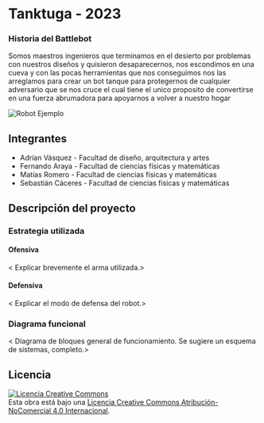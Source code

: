 # Tanktuga - 2023

### Historia del Battlebot
Somos maestros ingenieros que terminamos en el desierto por problemas con nuestros diseños y quisieron desaparecernos, nos escondimos en una cueva y con las pocas herramientas que nos conseguimos nos las arreglamos para crear un bot tanque para protegernos de cualquier adversario que se nos cruce el cual tiene el unico proposito de convertirse en una fuerza abrumadora para apoyarnos a volver a nuestro hogar
  
![Robot Ejemplo](/multimedia/robot_ejemplo.png)

## Integrantes
- Adrían Vásquez - Facultad de diseño, arquitectura y artes
- Fernando Araya - Facultad de ciencias físicas y matemáticas
- Matías Romero - Facultad de ciencias físicas y matemáticas
- Sebastián Cáceres - Facultad de ciencias físicas y matemáticas


## Descripción del proyecto
  
### Estrategia utilizada
  
#### Ofensiva
< Explicar brevemente el arma utilizada.>

#### Defensiva
< Explicar el modo de defensa del robot.>

### Diagrama funcional
< Diagrama de bloques general de funcionamiento. Se sugiere un esquema de sistemas, completo.>

## Licencia
<a rel="license" href="http://creativecommons.org/licenses/by-nc/4.0/"><img alt="Licencia Creative Commons" style="border-width:0" src="https://i.creativecommons.org/l/by-nc/4.0/88x31.png" /></a><br />Esta obra está bajo una <a rel="license" href="http://creativecommons.org/licenses/by-nc/4.0/">Licencia Creative Commons Atribución-NoComercial 4.0 Internacional</a>.

